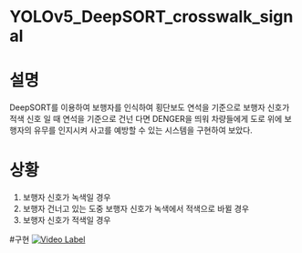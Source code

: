 # YOLOv5_DeepSORT_crosswalk_signal

# 설명
DeepSORT를 이용하여 보행자를 인식하여 횡단보도 연석을 기준으로 보행자 신호가 적색 신호 일 때 연석을 기준으로 건넌 다면 DENGER을 띄워 차량들에게 도로 위에 보행자의 유무를 인지시켜 사고를 예방할 수 있는 시스템을 구현하여 보았다.

# 상황
1. 보행자 신호가 녹색일 경우
2. 보행자 건너고 있는 도중 보행자 신호가 녹색에서 적색으로 바뀔 경우
3. 보행자 신호가 적색일 경우

#구현
[![Video Label](http://img.youtube.com/vi/Spxs9Y-MiNg/0.jpg)](https://youtu.be/Spxs9Y-MiNg?t=0s)
